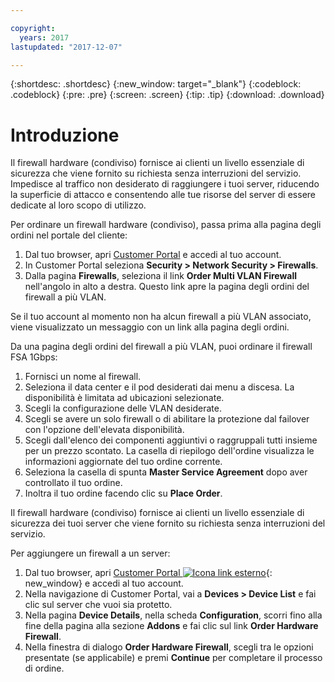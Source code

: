 ```yaml
---

copyright:
  years: 2017
lastupdated: "2017-12-07"

---
```


{:shortdesc: .shortdesc}
{:new_window: target="_blank"}
{:codeblock: .codeblock}
{:pre: .pre}
{:screen: .screen}
{:tip: .tip}
{:download: .download}

# Introduzione 
Il firewall hardware (condiviso) fornisce ai clienti un livello essenziale di sicurezza che viene fornito su richiesta senza interruzioni del servizio. Impedisce al traffico non desiderato di raggiungere i tuoi server, riducendo la superficie di attacco e consentendo alle tue risorse del server di essere dedicate al loro scopo di utilizzo.  

Per ordinare un firewall hardware (condiviso), passa prima alla pagina degli ordini nel portale del cliente:

1. Dal tuo browser, apri [Customer Portal](https://control.softlayer.com/) e accedi al tuo account.
2. In Customer Portal seleziona **Security > Network Security  > Firewalls**.
3. Dalla pagina **Firewalls**, seleziona il link **Order Multi VLAN Firewall** nell'angolo in alto a destra. Questo link apre la pagina degli ordini del firewall a più VLAN. 

Se il tuo account al momento non ha alcun firewall a più VLAN associato, viene visualizzato un messaggio con un link alla pagina degli ordini. 

Da una pagina degli ordini del firewall a più VLAN, puoi ordinare il firewall FSA 1Gbps: 

1. Fornisci un nome al firewall. 
2. Seleziona il data center e il pod desiderati dai menu a discesa. La disponibilità è limitata ad ubicazioni selezionate. 
3. Scegli la configurazione delle VLAN desiderate. 
4. Scegli se avere un solo firewall o di abilitare la protezione dal failover con l'opzione dell'elevata disponibilità. 
5. Scegli dall'elenco dei componenti aggiuntivi o raggruppali tutti insieme per un prezzo scontato. La casella di riepilogo dell'ordine visualizza le informazioni aggiornate del tuo ordine corrente.  
6. Seleziona la casella di spunta **Master Service Agreement** dopo aver controllato il tuo ordine. 
7. Inoltra il tuo ordine facendo clic su **Place Order**.

Il firewall hardware (condiviso) fornisce ai clienti un livello essenziale di sicurezza dei tuoi server che viene fornito su richiesta senza interruzioni del servizio. 

Per aggiungere un firewall a un server: 

1. Dal tuo browser, apri [Customer Portal ![Icona link esterno](../../icons/launch-glyph.svg "Icona link esterno")](https://control.softlayer.com/){: new_window} e accedi al tuo account.
2. Nella navigazione di Customer Portal, vai a **Devices > Device List** e fai clic sul server che vuoi sia protetto.   
3. Nella pagina **Device Details**, nella scheda **Configuration**, scorri fino alla fine della pagina alla sezione **Addons** e fai clic sul link **Order Hardware Firewall**. 
4. Nella finestra di dialogo **Order Hardware Firewall**, scegli tra le opzioni presentate (se applicabile) e premi **Continue** per completare il processo di ordine.
